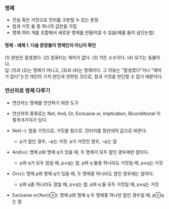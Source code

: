 ### 명제

- 진실 혹은 거짓으로 진리를 구분할 수 있는 문장
- 참과 거짓 둘 중 하나의 값만을 가짐
- 명제 여러 개를 조합해서 새로운 명제를 만들어낼 수 있음(예를 들어 삼단논법)
#### 명제 - 예제 1. 다음 문장들이 명제인지 아닌지 확인
(1) 원빈은 잘생겼다. (2) 컴퓨터는 재미가 없다. (3) 11은 소수이다. (4) 모기는 동물이다.<br>
답: (1)과 (2)는 명제가 아니고, (3)과 (4)는 명제이다. 그 이유는 "잘생겼다"거나 "재미가 없다"는건 개인의 가치 판단과 관련된 것으로, 참과 거짓을 판단할 수 없기 때문이다.  

### 연산자로 명제 다루기

- 연산자는 명제를 연산하기 위한 도구
- 연산자의 종류로는 Not, And, Or, Exclusive or, Implication, Biconditional 이렇게 6가지가 있다.
  
- Not(¬): 참을 거짓으로, 거짓을 참으로. 진리치를 정반대의 값으로 바꾼다.
  - p가 참인 경우, ¬p는 거짓. p가 거짓인 경우, ¬p는 참
- And(∧): 명제 p와 명제 q가 있을 때, 두 명제가 모두 참인 경우에만 참이다.
  - p와 q가 모두 참일 때, p∧q는 참. p와 q 둘중 하나라도 거짓일 때, p∧q는 거짓
- Or(∨): 명제 p와 명제 q가 있을 때, 두 명제중 하나라도 참인 경우에는 참이다.
  - p와 q중 하나라도 참일 때, p∨q는 참. p와 q 둘 모두 거짓일 때, p∨q는 거짓
- Exclusive or(Xor)(⊕): 명제 p와 명제 q 두 명제중 하나만 참인 경우일 때, p⊕q는 참

